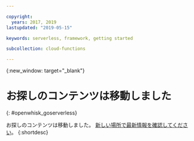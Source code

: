 ```yaml
---

copyright:
  years: 2017, 2019
lastupdated: "2019-05-15"

keywords: serverless, framework, getting started

subcollection: cloud-functions

---
```


{:new_window: target="_blank"}
# お探しのコンテンツは移動しました
{: #openwhisk_goserverless}

お探しのコンテンツは移動しました。 [新しい場所で最新情報を確認してください](/docs/openwhisk?topic=cloud-functions-about)。
{:shortdesc}
